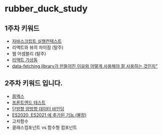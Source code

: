 # rubber_duck_study

## 1주차 키워드

- [자바스크립트 실행컨텍스트](./week_01/ExecutionContext.md)
- 리액트와 뷰의 차이점 (탈주)
- 웹 어셈블리 (탈주)
- [리액트 가상돔](./week_01/Virtual_DOM.md)
- [data-fetching library가 만들어진 이유와 어떻게 사용해야 잘 사용하는 것인지"](./week_01/DataFetchingLibrary.md)

## 2주차 키워드 입니다.
- [몹엑스](./week_02/MobX.md)
- [프론트엔드 테스트](./week_02/프론트엔드-테스트.md)
- [단방향 양방향 데이터 바인딩](./week_02/2%20way%20data%20binding%20%26%201%20way%20data%20binding%20.md)
- [ES2020, ES2021 에 추가된 기능 (불참)](./week_02/ES2020과%20ES2021에%20추가된%20기능.md)
- 고차함수
- 클래스컴포넌트 vs 함수형 컴포넌트
